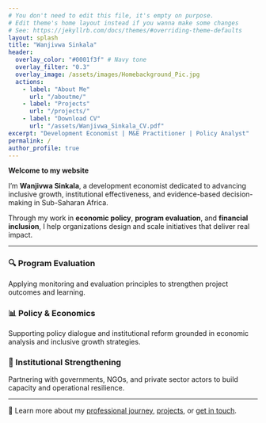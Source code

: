 ```yaml
---
# You don't need to edit this file, it's empty on purpose.
# Edit theme's home layout instead if you wanna make some changes
# See: https://jekyllrb.com/docs/themes/#overriding-theme-defaults
layout: splash
title: "Wanjivwa Sinkala"
header:
  overlay_color: "#0001f3f" # Navy tone
  overlay_filter: "0.3"
  overlay_image: /assets/images/Homebackground_Pic.jpg
  actions:
    - label: "About Me"
      url: "/aboutme/"
    - label: "Projects"
      url: "/projects/"
    - label: "Download CV"
      url: "/assets/Wanjivwa_Sinkala_CV.pdf"
excerpt: "Development Economist | M&E Practitioner | Policy Analyst"
permalink: /
author_profile: true
---
```


**Welcome to my website**

I’m **Wanjivwa Sinkala**, a development economist dedicated to advancing inclusive growth, institutional effectiveness, and evidence-based decision-making in Sub-Saharan Africa.

Through my work in **economic policy**, **program evaluation**, and **financial inclusion**, I help organizations design and scale initiatives that deliver real impact.

---

<div class="feature__wrapper">

<div class="feature__item">
  <h3>🔍 Program Evaluation</h3>
  <p>Applying monitoring and evaluation principles to strengthen project outcomes and learning.</p>
</div>

<div class="feature__item">
  <h3>📊 Policy & Economics</h3>
  <p>Supporting policy dialogue and institutional reform grounded in economic analysis and inclusive growth strategies.</p>
</div>

<div class="feature__item">
  <h3>🤝 Institutional Strengthening</h3>
  <p>Partnering with governments, NGOs, and private sector actors to build capacity and operational resilience.</p>
</div>

</div>

---

📌 Learn more about my [professional journey](/aboutme/), [projects](/projects/), or [get in touch](/contact/).
